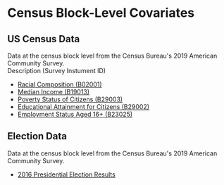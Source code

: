# Census Block-Level Covariates
## US Census Data
Data at the census block level from the Census Bureau's 2019 American Community Survey.  
Description (Survey Instument ID)

- [Racial Composition (B02001)](https://data.census.gov/table/ACSDT5Y2019.B02001?t=Race%20and%20Ethnicity&g=040XX00US53$1500000&y=2019&d=ACS%205-Year%20Estimates%20Detailed%20Tables)
- [Median Income (B19013)](https://data.census.gov/table/ACSDT5Y2019.B19013?t=Income%20(Households,%20Families,%20Individuals)&g=040XX00US53$1500000&y=2019&d=ACS%205-Year%20Estimates%20Detailed%20Tables)
- [Poverty Status of Citizens (B29003)](https://data.census.gov/table/ACSDT5Y2019.B29003?t=Poverty&g=040XX00US53$1500000&y=2019&d=ACS%205-Year%20Estimates%20Detailed%20Tables)
- [Educational Attainment for Citizens (B29002)](https://data.census.gov/table/ACSDT5Y2019.B29002?t=Educational%20Attainment&g=040XX00US53$1500000&y=2019&d=ACS%205-Year%20Estimates%20Detailed%20Tables)
- [Employment Status Aged 16+ (B23025)](https://data.census.gov/table/ACSDT5Y2019.B23025?t=Employment%20and%20Labor%20Force%20Status&g=040XX00US53$1500000&y=2019&d=ACS%205-Year%20Estimates%20Detailed%20Tables)

## Election Data
Data at the census block level from the Census Bureau's 2019 American Community Survey.

- [2016 Presidential Election Results](https://github.com/Davidvandijcke/Census-Block-Group-Level-2016-Presidential-Election-Results)